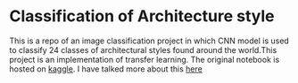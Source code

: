 # Classification of Architecture style

This is a repo of an image classification project in which CNN model is used to classify 24 classes of architectural styles found around the world.This project is an implementation of transfer learning.
The original notebook is hosted on [kaggle](https://www.kaggle.com/aarshibhatt112/architecture-style).
I have talked more about this [here](https://medium.com/@aarshibhatt112/what-is-the-architecture-style-of-this-building-6170566ad1c1)
